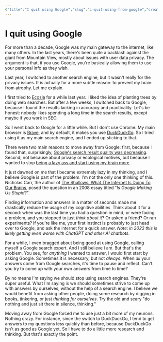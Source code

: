 ```yaml
---
{"title":"I quit using Google","slug":"i-quit-using-from-google","created":"2023-06-04T10:24:46.000Z","updated":"2025-04-18T15:53:21.361+02:00","dg-publish":true,"dg-list-home":true,"project":["[[noobthink.com]]"],"tags":["article"],"permalink":"/notes/i-quit-using-from-google/","dgPassFrontmatter":true}
---
```


# I quit using Google
For more than a decade, Google was my main gateway to the internet, like many others. In the last years, there's been quite a backlash against the giant from Mountain View, mostly about issues with user data privacy. The argument is that, if you use Google, you're basically allowing them to use your personal info as they wish.

Last year, I switched to another search engine, but it wasn't really for the privacy issues. It is actually for a more subtle reason: to prevent my brain from atrophy. Let me explain.

I first tried to [Ecosia](https://www.ecosia.org/) for a while last year. I liked the idea of planting trees by doing web searches. But after a few weeks, I switched back to Google, because I found the results lacking in accuracy and practicality. Let's be honest: nobody likes spending a long time in the search results, except maybe if you work in SEO.

So I went back to Google for a little while. But I don't use Chrome. My main browser is [Brave](https://brave.com/), and by default, it makes you use [DuckDuckGo](https://duckduckgo.com/). So I tried using it as my main search engine, and I ended up sticking to that.

There were two main reasons to move away from Google: first, because I found that, surprisingly, [Google's search result quality was decreasing](https://daringfireball.net/linked/2021/03/04/fowler-google-search). Second, not because about privacy or ecological motives, but because I wanted to stop [being a lazy ass and start using my brain more](__GHOST_URL__/a-simple-way-to-reason-from-first-principles/).

It just dawned on me that I became extremely lazy in my thinking, and I believe Google is part of the problem. I'm not the only one thinking of this. Nicholas Carr, the author of [The Shallows: What The Internet Is Doing To Our Brains](https://www.amazon.com/Shallows-What-Internet-Doing-Brains/dp/0393357821?keywords=nicholas+carr&qid=1685616455&sprefix=nicholas+carr,aps,154&sr=8-1), posed the question in an 2008 essay titled "_Is Google Making Us Stupid_?".

Finding information and answers in a matter of seconds made me drastically reduce the usage of my cognitive abilities. Think about it for a second: when was the last time you had a question in mind, or were facing a problem, and you stopped to just _think about it_? Or asked a friend? Or ran experiments? If you're like me, your first instinct is probably to just head over to Google, and ask the internet for a quick answer. _Note: in 2023 this is likely getting even worse with ChatGPT and other AI chatbots._

For a while, I even bragged about being good at using Google, calling myself a Google search expert. And I still believe I am. But that's the problem. You see, for _anything_ I wanted to answer, I would first start by asking Google. Sometimes it is necessary, but not _always_. When _all_ your answers come from Google searches, it's time to pause and reflect. Can't you try to come up with your own answers from time to time?

By no means I'm saying we should stop using search engines. They're super useful. What I'm saying is we should sometimes strive to come up with answers by ourselves, without the help of a search engine. I believe we would benefit from asking other people, doing some research by digging in books, tinkering, or just _thinking for ourselves_. Try the old and scary "do nothing and just sit there in silence, thinking."

Moving away from Google forced me to use just a bit more of my neurons. Nothing crazy. For instance, since the switch to DuckDuckGo, I tend to get answers to my questions less quickly than before, because DuckDuckGo isn't as good as Google yet. So I have to do a little more research and thinking. But that's exactly the point.
